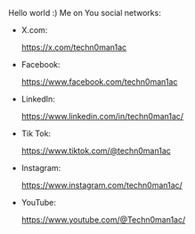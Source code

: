 Hello world :) Me on You social networks:

- X.com:

     https://x.com/techn0man1ac

- Facebook:

    https://www.facebook.com/techn0man1ac

- LinkedIn:

    https://www.linkedin.com/in/techn0man1ac/
  
- Tik Tok:

     https://www.tiktok.com/@techn0man1ac

- Instagram:

     https://www.instagram.com/techn0man1ac/

- YouTube:

     https://www.youtube.com/@Techn0man1ac/

